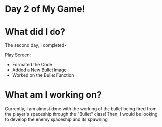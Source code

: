 # Day 2 of My Game!

# What did I do?

The second day, I completed-

Play Screen:

* Formated the Code
* Added a New Bullet Image
* Worked on the Bullet Function

# What am I working on? 

Currently, I am almost done with the working of the bullet being fired from the player's spaceship through the "Bullet" class! Then, I would be looking to develop the enemy spaceship and its spawning.
